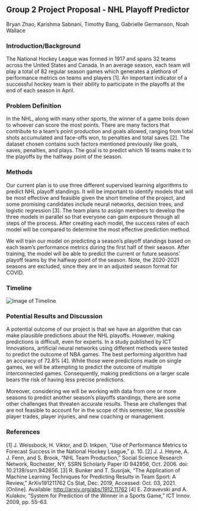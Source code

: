 ## Group 2 Project Proposal - NHL Playoff Predictor
Bryan Zhao, Karishma Sabnani, Timothy Bang, Gabrielle Germanson, Noah Wallace

### Introduction/Background

The National Hockey League was formed in 1917 and spans 32 teams across the United States and Canada. In an average season, each team will play a total of 82 regular season games which generates a plethora of performance metrics on teams and players [1]. An important indicator of a successful hockey team is their ability to participate in the playoffs at the end of each season in April. 

### Problem Definition
In the NHL, along with many other sports, the winner of a game boils down to whoever can score the most points. There are many factors that contribute to a team’s point production and goals allowed, ranging from total shots accumulated and face-offs won, to penalties and total saves [2]. The dataset chosen contains such factors mentioned previously like goals, saves, penalties, and plays.  The goal is to predict which 16 teams make it to the playoffs by the halfway point of the season. 


### Methods
Our current plan is to use three different supervised learning algorithms to predict NHL playoff standings. It will be important to identify models that will be most effective and feasible given the short timeline of the project, and some promising candidates include neural networks, decision trees, and logistic regression [3]. The team plans to assign members to develop the three models in parallel so that everyone can gain exposure through all steps of the process. After creating each model, the success rates of each model will be compared to determine the most effective prediction method.

We will train our model on predicting a season’s playoff standings based on each team’s performance metrics during the first half of their season. After training, the model will be able to predict the current or future seasons’ playoff teams by the halfway point of the season. Note, the 2020-2021 seasons are excluded, since they are in an adjusted season format for COVID.

### Timeline
![Image of Timeline](/images/timeline.png)

### Potential Results and Discussion
A potential outcome of our project is that we have an algorithm that can make plausible predictions about the NHL playoffs. However, making predictions is difficult, even for experts. In a study published by ICT Innovations, artificial neural networks using different methods were tested to predict the outcome of NBA games. The best performing algorithm had an accuracy of 72.8% [4]. While those were predictions made on single games, we will be attempting to predict the outcome of multiple interconnected games. Consequently, making predictions on a larger scale bears the risk of having less precise predictions.

Moreover, considering we will be working with data from one or more seasons to predict another season’s playoffs standings, there are some other challenges that threaten accurate results. These are challenges that are not feasible to account for in the scope of this semester, like possible player trades, player injuries, and new coaching or management.

### References
[1]    J. Weissbock, H. Viktor, and D. Inkpen, “Use of Performance Metrics to Forecast Success in the National Hockey League,” p. 10.
[2]    J. J. Heyne, A. J. Fenn, and S. Brook, “NHL Team Production,” Social Science Research Network, Rochester, NY, SSRN Scholarly Paper ID 942856, Oct. 2006. doi: 10.2139/ssrn.942856.
[3]    R. Bunker and T. Susnjak, “The Application of Machine Learning Techniques for Predicting Results in Team Sport: A Review,” ArXiv191211762 Cs Stat, Dec. 2019, Accessed: Oct. 03, 2021. [Online]. Available: http://arxiv.org/abs/1912.11762
[4]    E. Zdravevski and A. Kulakov, “System for Prediction of the Winner in a Sports Game,” ICT Innov. 2009, pp. 55–63.
